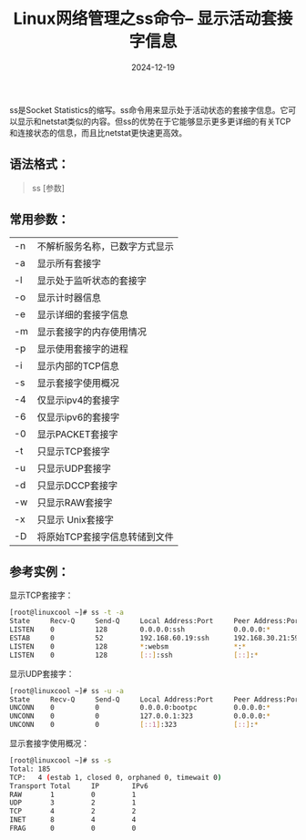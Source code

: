 ﻿---
title: Linux网络管理之ss命令– 显示活动套接字信息
icon: circle-info
order: 1
category:
  - Linux
tag:
  - Linux
  - 运维
pageview: false
date: 2024-12-19
comment: false
breadcrumb: false
---
ss是Socket Statistics的缩写。ss命令用来显示处于活动状态的套接字信息。它可以显示和netstat类似的内容。但ss的优势在于它能够显示更多更详细的有关TCP和连接状态的信息，而且比netstat更快速更高效。


## 语法格式：

>ss [参数]

## 常用参数：

|  |  |
|--|--|
|-n|	不解析服务名称，已数字方式显示
|-a	|显示所有套接字
|-l	|显示处于监听状态的套接字
|-o|	显示计时器信息
|-e|	显示详细的套接字信息
|-m	|显示套接字的内存使用情况
|-p	|显示使用套接字的进程
|-i	|显示内部的TCP信息
|-s	|显示套接字使用概况
|-4	|仅显示ipv4的套接字
|-6	|仅显示ipv6的套接字
|-0	|显示PACKET套接字
|-t	|只显示TCP套接字
|-u	|只显示UDP套接字
|-d|	只显示DCCP套接字
|-w	|只显示RAW套接字
|-x	|只显示 Unix套接字
|-D|将原始TCP套接字信息转储到文件


## 参考实例：

显示TCP套接字：

```bash
[root@linuxcool ~]# ss -t -a 
State     Recv-Q     Send-Q     Local Address:Port     Peer Address:Port   
LISTEN    0          128        0.0.0.0:ssh            0.0.0.0:*                                
ESTAB     0          52         192.168.60.19:ssh      192.168.30.21:59321               
LISTEN    0          128        *:websm                *:*               
LISTEN    0          128        [::]:ssh               [::]:* 
```

显示UDP套接字：

```bash
[root@linuxcool ~]# ss -u -a
State     Recv-Q     Send-Q     Local Address:Port     Peer Address:Port              
UNCONN    0          0          0.0.0.0:bootpc         0.0.0.0:*                 
UNCONN    0          0          127.0.0.1:323          0.0.0.0:*                 
UNCONN    0          0          [::1]:323              [::]:*  
```

显示套接字使用概况：

```bash
[root@linuxcool ~]# ss -s
Total: 185
TCP:   4 (estab 1, closed 0, orphaned 0, timewait 0)
Transport Total     IP        IPv6
RAW       1         0         1        
UDP       3         2         1        
TCP       4         2         2        
INET      8         4         4        
FRAG      0         0         0        
```
